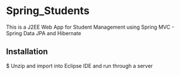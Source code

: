 # Spring_Students
This is a J2EE Web App for Student Management using Spring MVC - Spring Data JPA and Hibernate

## Installation
$ Unzip and import into Eclipse IDE and run through a server
